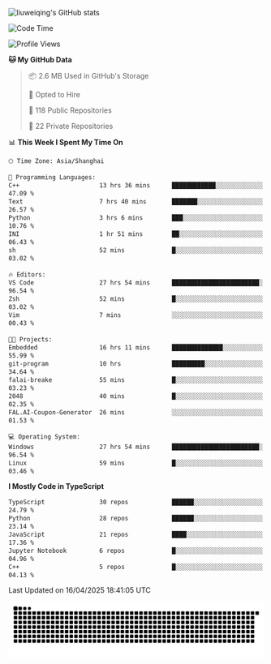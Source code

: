 ![liuweiqing's GitHub stats](https://github-readme-stats.vercel.app/api?username=14790897&show_icons=true&locale=cn&include_all_commits=true&count_private=true)

<!--START_SECTION:waka-->
![Code Time](http://img.shields.io/badge/Code%20Time-2%2C103%20hrs%207%20mins-blue)

![Profile Views](http://img.shields.io/badge/Profile%20Views-19-blue)

**🐱 My GitHub Data** 

> 📦 2.6 MB Used in GitHub's Storage 
 > 
> 💼 Opted to Hire
 > 
> 📜 118 Public Repositories 
 > 
> 🔑 22 Private Repositories 
 > 
📊 **This Week I Spent My Time On** 

```text
🕑︎ Time Zone: Asia/Shanghai

💬 Programming Languages: 
C++                      13 hrs 36 mins      ████████████░░░░░░░░░░░░░   47.09 % 
Text                     7 hrs 40 mins       ███████░░░░░░░░░░░░░░░░░░   26.57 % 
Python                   3 hrs 6 mins        ███░░░░░░░░░░░░░░░░░░░░░░   10.76 % 
INI                      1 hr 51 mins        ██░░░░░░░░░░░░░░░░░░░░░░░   06.43 % 
sh                       52 mins             █░░░░░░░░░░░░░░░░░░░░░░░░   03.02 % 

🔥 Editors: 
VS Code                  27 hrs 54 mins      ████████████████████████░   96.54 % 
Zsh                      52 mins             █░░░░░░░░░░░░░░░░░░░░░░░░   03.02 % 
Vim                      7 mins              ░░░░░░░░░░░░░░░░░░░░░░░░░   00.43 % 

🐱‍💻 Projects: 
Embedded                 16 hrs 11 mins      ██████████████░░░░░░░░░░░   55.99 % 
git-program              10 hrs              █████████░░░░░░░░░░░░░░░░   34.64 % 
falai-breake             55 mins             █░░░░░░░░░░░░░░░░░░░░░░░░   03.23 % 
2048                     40 mins             █░░░░░░░░░░░░░░░░░░░░░░░░   02.35 % 
FAL.AI-Coupon-Generator  26 mins             ░░░░░░░░░░░░░░░░░░░░░░░░░   01.53 % 

💻 Operating System: 
Windows                  27 hrs 54 mins      ████████████████████████░   96.54 % 
Linux                    59 mins             █░░░░░░░░░░░░░░░░░░░░░░░░   03.46 % 
```

**I Mostly Code in TypeScript** 

```text
TypeScript               30 repos            ██████░░░░░░░░░░░░░░░░░░░   24.79 % 
Python                   28 repos            ██████░░░░░░░░░░░░░░░░░░░   23.14 % 
JavaScript               21 repos            ████░░░░░░░░░░░░░░░░░░░░░   17.36 % 
Jupyter Notebook         6 repos             █░░░░░░░░░░░░░░░░░░░░░░░░   04.96 % 
C++                      5 repos             █░░░░░░░░░░░░░░░░░░░░░░░░   04.13 % 
```




 Last Updated on 16/04/2025 18:41:05 UTC
<!--END_SECTION:waka-->

<picture>
  <source media="(prefers-color-scheme: dark)" srcset="https://raw.githubusercontent.com/14790897/14790897/output/github-contribution-grid-snake-dark.svg" />
  <source media="(prefers-color-scheme: light)" srcset="https://raw.githubusercontent.com/14790897/14790897/output/github-contribution-grid-snake.svg" />
  <img alt="github-snake" src="https://raw.githubusercontent.com/14790897/14790897/output/github-contribution-grid-snake.svg" />
</picture>
